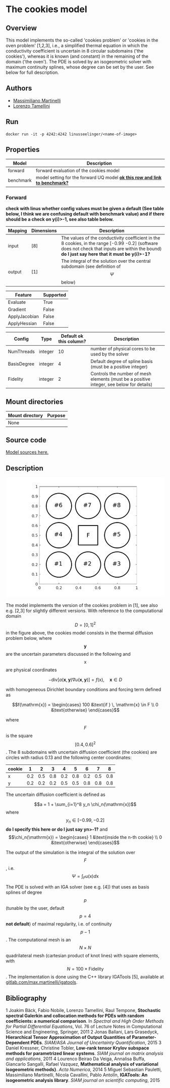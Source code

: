 # The cookies model

## Overview
This model implements the so-called 'cookies problem' or 'cookies in the oven problem' \[1,2,3\], i.e., a simplified thermal equation in which the conductivity coefficient is uncertain in 8 circular subdomains ('the cookies'), whereas it is known (and constant) in the remaining of the domain ('the oven'). The PDE is solved by an isogeometric solver with maximum continuity splines, whose degree can be set by the user. See below for full description. 


## Authors
- [Massimiliano Martinelli](mailto:martinelli@imati.cnr.it)
- [Lorenzo Tamellini](mailto:tamellini@imati.cnr.it)

## Run
```
docker run -it -p 4242:4242 linusseelinger/<name-of-image>
```

## Properties

Model     | Description
---       | ---
forward   | forward evaluation of the cookies model
benchmark | model setting for the forward UQ model [**ok this row and link to benchmark?**](https://github.com/UM-Bridge/benchmarks/tree/main/benchmarks/cookies-problem/README.md)

### Forward

**check with linus whether config values must be given a default (See table below, I think we are confusing default with benchmark value) and if there should be a check on y(i)>-1, see also table below.**

Mapping | Dimensions | Description
---     |---         |---
input   | [8]        | The values of the conductivity coefficient in the 8 cookies, in the range \[-0.99 -0.2\] (software does not check that inputs are within the bound)  **do I just say here that it must be y(i)>-1?**
output  | [1]        | The integral of the solution over the central subdomain (see definition of $$\Psi$$ below)

Feature       | Supported
---           |---
Evaluate      | True
Gradient      | False
ApplyJacobian | False
ApplyHessian  | False

Config        | Type    | Default **ok this column?** | Description
---           |---      |---      |---
NumThreads    | integer | 10      | number of physical cores to be used by the solver
BasisDegree   | integer | 4       | Default degree of spline basis (must be a positive integer)
Fidelity      | integer | 2       | Controls the number of mesh elements (must be a positive integer, see below for details)


## Mount directories
Mount directory | Purpose
---             |---
None            | 

## Source code

[Model sources here.](https://github.com/UM-Bridge/benchmarks/tree/main/models/cookies-problem)

## Description

![cookies-problem](https://raw.githubusercontent.com/UM-Bridge/benchmarks/main/models/cookies-problem/cookies_domain.png "geometry of the cookies problem")

The model implements the version of the cookies problem in \[1\], see also e.g. \[2,3\] for slightly different versions. With reference to the computational domain $$D=[0,1]^2$$ in the figure above, the cookies model consists in the thermal diffusion problem below, where $$\mathbf{y}$$ are the uncertain parameters discussed in the following and $$\mathrm{x}$$ are physical coordinates 

$$-\mathrm{div}\Big[ a(\mathbf{x},\mathbf{y}) \nabla u(\mathbf{x},\mathbf{y}) \Big] = f(\mathrm{x}), \quad \mathbf{x}\in D$$

with homogeneous Dirichlet boundary conditions and forcing term defined as

$$f(\mathrm{x}) = \begin{cases} 
100 &\text{if } \,  \mathrm{x} \in F \\
0 &\text{otherwise} 
\end{cases}$$

where $$F$$ is the square $$[0.4, 0.6]^2$$. The 8 subdomains with uncertain diffusion coefficient (the cookies) are circles with radius 0.13 and the following center coordinates:

cookie | 1   | 2   | 3   | 4   | 5   | 6   | 7   | 8   |
--     | --  | --  | --  | --  | --  | --  | --  | --  |
x      | 0.2 | 0.5 | 0.8 | 0.2 | 0.8 | 0.2 | 0.5 | 0.8 |
y      | 0.2 | 0.2 | 0.2 | 0.5 | 0.5 | 0.8 | 0.8 | 0.8 |

The uncertain diffusion coefficient is defined as

$$a = 1 + \sum_{i=1}^8 y_n \chi_n(\mathrm{x})$$
where $$y_n \in [-0.99, -0.2]$$ **do I specify this here or do I just say yn>-1?**
and $$\chi_n(\mathrm{x}) = \begin{cases} 1 &\text{inside the n-th cookie} \\ 0 &\text{otherwise} \end{cases}$$


The output of the simulation is the integral of the solution over $$F$$, i.e. $$\Psi = \int_F u(\mathrm{x}) d \mathrm{x}$$


The PDE is solved with an IGA solver (see e.g. \[4\]) that uses as basis splines of degree $$p$$ (tunable by the user, default $$p=4$$ **not default**) of maximal regularity, i.e. of continuity $$p-1$$. The computational mesh is an $$N\times N$$ quadrilateral mesh (cartesian product of knot lines) with square elements, with $$N=100 \times \mathrm{Fidelity}$$. The implementation is done using the C++ library IGATools \[5\], available at [gitlab.com/max.martinelli/igatools](gitlab.com/max.martinelli/igatools).  






## Bibliography
1 Joakim Bäck, Fabio Nobile, Lorenzo Tamellini, Raul Tempone, **Stochastic spectral Galerkin and collocation methods for PDEs with random coefficients: a numerical comparison**. In *Spectral and High Order Methods for Partial Differential Equations*, Vol. 76 of Lecture Notes in Computational Science and Engineering, Springer, 2011
2 Jonas Ballani, Lars Grasedyck, **Hierarchical Tensor Approximation of Output Quantities of Parameter-Dependent PDEs**. *SIAM/ASA Journal of Uncertainty Quantification*, 2015
3 Daniel Kressner, Christine Tobler, **Low-rank tensor Krylov subspace methods for parametrized linear systems**. *SIAM journal on matrix analysis and applications*, 2011
4 Lourenco Beirao Da Veiga, Annalisa Buffa, Giancarlo Sangalli, Rafael Vazquez, **Mathematical analysis of variational isogeometric methods}**. *Acta Numerica*, 2014
5 Miguel Sebastian Pauletti, Massimiliano Martinelli, Nicola Cavallini, Pablo Antolín, **IGATools: An isogeometric analysis library**. *SIAM journal on scientific computing*, 2015





